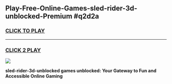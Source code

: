 
## Play-Free-Online-Games-sled-rider-3d-unblocked-Premium #q2d2a
<h3>
<a href="https://premium.freeplayer.one?title=sled-rider-3d-unblocked&ref=8M">CLICK TO PLAY</a></h3>
<hr>

<h3>
<a href="https://premium.freeplayer.one?title=sled-rider-3d-unblocked&ref=8M">CLICK 2 PLAY</a>
  
</h3>

<a href="https://premium.freeplayer.one?title=sled-rider-3d-unblocked&ref=8M"><img src="https://clearcache.store/games.png"></a>


**sled-rider-3d-unblocked games unblocked: Your Gateway to Fun and Accessible Online Gaming**
